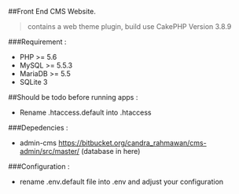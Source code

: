 ##Front End CMS Website.

> contains a web theme plugin, build use CakePHP Version 3.8.9

###Requirement :
- PHP >= 5.6
- MySQL >= 5.5.3
- MariaDB >= 5.5
- SQLite 3

##Should be todo before running apps :
- Rename .htaccess.default into .htaccess

###Depedencies :
- admin-cms https://bitbucket.org/candra_rahmawan/cms-admin/src/master/ (database in here)

###Configuration :
- rename .env.default file into .env and adjust your configuration


